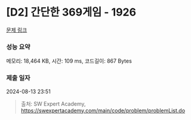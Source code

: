 # [D2] 간단한 369게임 - 1926 

[문제 링크](https://swexpertacademy.com/main/code/problem/problemDetail.do?contestProbId=AV5PTeo6AHUDFAUq) 

### 성능 요약

메모리: 18,464 KB, 시간: 109 ms, 코드길이: 867 Bytes

### 제출 일자

2024-08-13 23:51



> 출처: SW Expert Academy, https://swexpertacademy.com/main/code/problem/problemList.do
